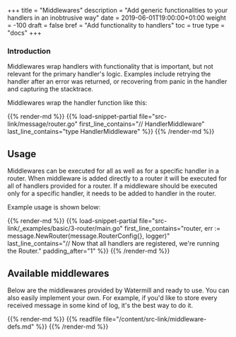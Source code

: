 +++
title = "Middlewares"
description = "Add generic functionalities to your handlers in an inobtrusive way"
date = 2019-06-01T19:00:00+01:00
weight = -100
draft = false 
bref = "Add functionality to handlers"
toc = true
type = "docs"
+++

### Introduction

Middlewares wrap handlers with functionality that is important, but not relevant for the primary handler's logic. 
Examples include retrying the handler after an error was returned, or recovering from panic in the handler
and capturing the stacktrace.

Middlewares wrap the handler function like this:

{{% render-md %}}
{{% load-snippet-partial file="src-link/message/router.go" first_line_contains="// HandlerMiddleware" last_line_contains="type HandlerMiddleware" %}}
{{% /render-md %}}

## Usage

Middlewares can be executed for all as well as for a specific handler in a router. When middleware is added directly 
to a router it will be executed for all of handlers provided for a router. If a middleware should be executed only 
for a specific handler, it needs to be added to handler in the router.

Example usage is shown below:

{{% render-md %}}
{{% load-snippet-partial file="src-link/_examples/basic/3-router/main.go" first_line_contains="router, err := message.NewRouter(message.RouterConfig{}, logger)" last_line_contains="// Now that all handlers are registered, we're running the Router." padding_after="1" %}}
{{% /render-md %}}

## Available middlewares

Below are the middlewares provided by Watermill and ready to use. You can also easily implement your own.
For example, if you'd like to store every received message in some kind of log, it's the best way to do it.

{{% render-md %}}
{{% readfile file="/content/src-link/middleware-defs.md" %}}
{{% /render-md %}}


